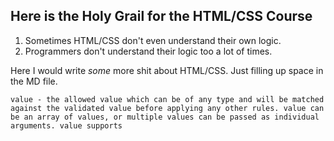## Here is the Holy Grail for the HTML/CSS Course

1. Sometimes HTML/CSS don't even understand their own logic.
2. Programmers don't understand their logic too a lot of times.

Here I would write *some* more shit about HTML/CSS. Just filling up space in the MD file.

`value - the allowed value which can be of any type and will be matched against the validated value before applying any other rules. value can be an array of values, or multiple values can be passed as individual arguments. value supports` 